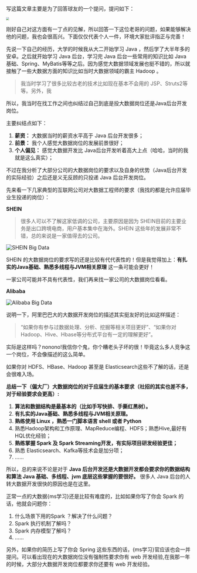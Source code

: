 写这篇文章主要是为了回答球友的一个提问，提问如下：

<img src="https://images.zsxq.com/FnQni8YSJnmf0pggEU2v97la8asf?imageMogr2/auto-orient/thumbnail/800x/format/jpg/blur/1x0/quality/75&amp;e=1585670399&amp;token=kIxbL07-8jAj8w1n4s9zv64FuZZNEATmlU_Vm6zD:eWVfRnoHs3OVvuAjN8Ysv29oues=" style="zoom:50%;" />

刚好自己对这方面有一丁点的见解，所以回答一下这位老哥的问题，如果能够解决他的问题，我也会很高兴。下面仅仅代表个人一件，环境大家批评指正与完善！

先说一下自己的经历，大学的时候我从大二开始学习 Java ，然后学了大半年多的安卓。之后就开始学习 Java 后台，学习完 Java 后台一些常用的知识比如 Java基础、Spring、MyBatis等等之后。因为感觉大数据领域发展也挺不错的，所以就接触了一些大数据方面的知识比如当时大数据领域的霸主 Hadoop 。

> 我当时学习了很多比较古老的技术比如现在基本不会用的 JSP、Struts2等等。另外，我

所以，我当时在找工作之间也纠结过自己到底是投大数据岗位还是Java后台开发岗位。

主要纠结点如下：

1. **薪资：** 大数据当时的薪资水平高于 Java 后台开发很多；
2. **前景：** 我个人感觉大数据岗位的发展前景很好；
3. **个人偏见：** 感觉大数据开发比 Java后台开发听着高大上点（哈哈，当时的我就是这么真实）；

不过在我分析了大部分公司的大数据岗位的要求以及自身的优势（Java后台开发的实际经验）之后还是义无反顾的只投递 Java 后台开发岗位。

先来看一下几家典型的互联网公司对大数据工程师的要求（我找的都是允许应届毕业生投递的岗位）：

**SHEIN**

> 很多人可以不了解这家低调的公司，主要原因是因为 SHEIN目前的主要业务是出口跨境电商，用户基本集中在海外。SHEIN 这些年的发展非常不错，总的来说是一家值得去的公司。

![SHEIN Big Data](https://my-blog-to-use.oss-cn-beijing.aliyuncs.com/2019-11/shein-bigdata.jpg)

SHEIN 的大数据岗位的要求写的还是比较有代代表性的！但是我觉得加上：**有扎实的Java基础、熟悉多线程与JVM相关原理** 这一条可能会更好！

一家公司可能并不具有代表性，我们再来找一家公司的大数据岗位看看。

**Alibaba**

![Alibaba Big Data](https://my-blog-to-use.oss-cn-beijing.aliyuncs.com/2019-11/alibaba-bigdata.jpg)

说明一下，阿里巴巴大的大数据开发岗位的描述其实挺友好的比如这样描述：

> “如果你有参与过数据处理、分析、挖掘等相关项目更好”、“如果你对Hadoop、Hive、Hbase等分布式平台有一定的理解更好”。

实际是这样吗？nonono!我信你个鬼，你个糟老头子坏的很！毕竟这么多人竞争这一个岗位，不会像描述的这么简单。

如果你对 HDFS、HBase、Hadoop 甚至是 Elasticsearch这些不了解的话，还是会很难入场。

**总结一下（偏大厂）大数据岗位的对于应届生的基本要求（社招的其实也差不多，对于经验要求会更高）:**

1. **算法和数据结构是最基本的（比如手写快排、手撕红黑树）。**
2. **有扎实的Java基础、熟悉多线程与JVM相关原理。**
3. **熟练使用 Linux ，熟悉一门脚本语言 shell 或者 Python**
4. 熟悉Hadoop架构和工作原理、MapReduce编程、HDFS；熟悉Hive,最好有HQL优化经验；
5. **熟练掌握 Spark 及 Spark Streaming开发，有实际项目研发经验更佳；**
6. 熟悉 Elasticsearch、Kafka等技术会是加分项；
7. ......

所以，总的来说不论是对于 **Java 后台开发还是大数据开发都会要求你的数据结构和算法 Java 基础、多线程、jvm 底层这些掌握的要很好。** 很多人 Java 后台的人转大数据开发很快的原因也是在这里。

正常一点的大数据{ms学习}还是比较有难度的，比如如果你写了你会 Spark 的话，他就会问题你：

1. 什么场景下用的Spark ？解决了什么问题？
2. Spark 执行机制了解吗？
3. Spark 内存模型了解吗？
4. ......

另外，如果你的简历上写了你会 Spring 这些东西的话，{ms学习}官应该也会一并提问。可以看出现在的大数据岗位没有强制性要求你有 web 开发经验,在我那一年的时候，大部分大数据开发岗位都要求你还要有 web 开发经验。








